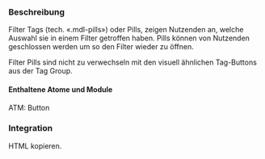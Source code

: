 ### Beschreibung

Filter Tags (tech. «.mdl-pills») oder Pills, zeigen Nutzenden an, welche Auswahl sie in einem Filter getroffen haben. Pills können von Nutzenden geschlossen werden um so den Filter wieder zu öffnen. 

Filter Pills sind nicht zu verwechseln mit den visuell ähnlichen Tag-Buttons aus der Tag Group.

#### Enthaltene Atome und Module
ATM: Button


### Integration

HTML kopieren.
